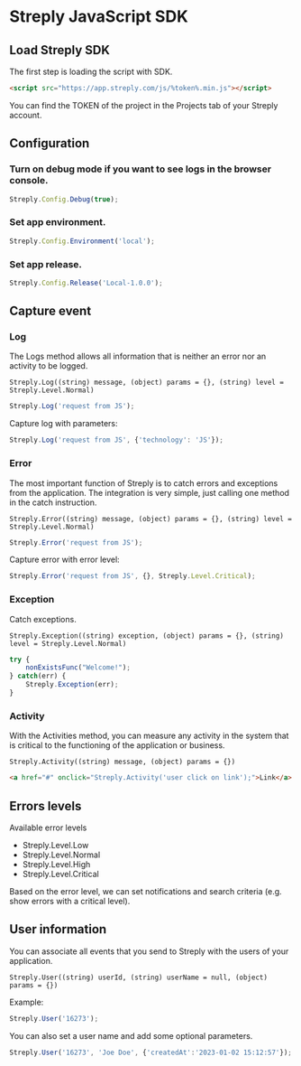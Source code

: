 # Streply JavaScript SDK

## Load Streply SDK
The first step is loading the script with SDK.
```html
<script src="https://app.streply.com/js/%token%.min.js"></script>
```
You can find the TOKEN of the project in the Projects tab of your Streply account.

## Configuration
### Turn on debug mode if you want to see logs in the browser console.
```javascript
Streply.Config.Debug(true); 
```
### Set app environment.
```javascript
Streply.Config.Environment('local');
```
### Set app release.
```javascript
Streply.Config.Release('Local-1.0.0');
```

## Capture event

### Log
The Logs method allows all information that is neither an error nor an activity to be logged.

`Streply.Log((string) message, (object) params = {}, (string) level = Streply.Level.Normal)`

```javascript
Streply.Log('request from JS');
```
Capture log with parameters:
```javascript
Streply.Log('request from JS', {'technology': 'JS'}); 
```
### Error
The most important function of Streply is to catch errors and exceptions from the application. The integration is very simple, just calling one method in the catch instruction.

`Streply.Error((string) message, (object) params = {}, (string) level = Streply.Level.Normal)`

```javascript
Streply.Error('request from JS');
```
Capture error with error level:
```javascript
Streply.Error('request from JS', {}, Streply.Level.Critical);
```

### Exception
Catch exceptions.

`Streply.Exception((string) exception, (object) params = {}, (string) level = Streply.Level.Normal)`
```javascript
try {
    nonExistsFunc("Welcome!");
} catch(err) {
    Streply.Exception(err);
}
```

### Activity
With the Activities method, you can measure any activity in the system that is critical to the functioning of the application or business.

`Streply.Activity((string) message, (object) params = {})`
```html
<a href="#" onclick="Streply.Activity('user click on link');">Link</a>
```

## Errors levels
Available error levels
- Streply.Level.Low 
- Streply.Level.Normal 
- Streply.Level.High 
- Streply.Level.Critical
  
Based on the error level, we can set notifications and search criteria (e.g. show errors with a critical level).

## User information
You can associate all events that you send to Streply with the users of your application.

`Streply.User((string) userId, (string) userName = null, (object) params = {})`

Example:
```javascript
Streply.User('16273');
```
You can also set a user name and add some optional parameters.
```javascript
Streply.User('16273', 'Joe Doe', {'createdAt':'2023-01-02 15:12:57'});
```